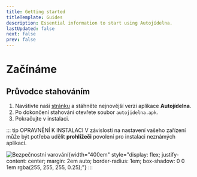```yaml
---
title: Getting started
titleTemplate: Guides
description: Essential information to start using Autojídelna.
lastUpdated: false
next: false
prev: false
---
```


# Začínáme

## Průvodce stahováním

1. Navštivte naši [stránku](/cs/download/) a stáhněte nejnovější verzi aplikace **Autojídelna**.
2. Po dokončení stahování otevřete soubor `autojidelna.apk`.
3. Pokračujte v instalaci.

::: tip OPRAVNĚNÍ K INSTALACI
V závislosti na nastavení vašeho zařízení může být potřeba udělit **prohlížeči** povolení pro instalaci neznámých aplikací.

![Bezpečnostní varování](/install_permission.webp "Bezpečnostní varování"){width="400em" style="display: flex; justify-content: center; margin: 2em auto; border-radius: 1em; box-shadow: 0 0 1em rgba(255, 255, 255, 0.25);"}
:::
